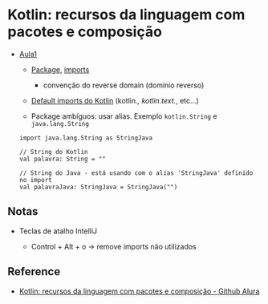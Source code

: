 # Kotlin: recursos da linguagem com pacotes e composição

  - [Aula1](src/main/kotlin/br/com/alura/bytebank/aula1/main.kt)
    
    - [Package](https://kotlinlang.org/docs/packages.html), [imports](https://kotlinlang.org/docs/packages.html#imports)
      - convenção do reverse domain (domínio reverso)
        
    - [Default imports do Kotlin](https://kotlinlang.org/docs/packages.html#default-imports) (kotlin.*, kotlin.text.*, etc...)
      
    - Package ambíguos: usar alias. Exemplo ```kotlin.String``` e ```java.lang.String```
    ```    
    import java.lang.String as StringJava
    
    // String do Kotlin
    val palavra: String = ""    
    
    // String do Java - está usando com o alias 'StringJava' definido no import
    val palavraJava: StringJava = StringJava("") 
    
    ```

## Notas

  - Teclas de atalho IntelliJ
    
    - Control + Alt + o -> remove imports não utilizados

## Reference

- [Kotlin: recursos da linguagem com pacotes e composição - Github Alura](https://github.com/alura-cursos/kotlin-pacotes-composicao-objects)
